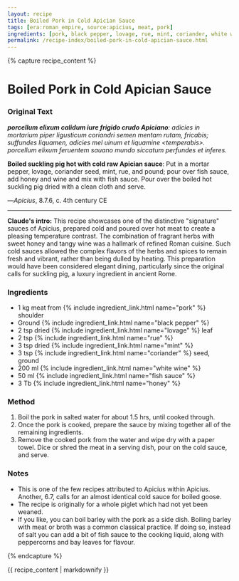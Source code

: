 ```yaml
---
layout: recipe
title: Boiled Pork in Cold Apician Sauce
tags: [era:roman_empire, source:apicius, meat, pork]
ingredients: [pork, black pepper, lovage, rue, mint, coriander, white wine, fish sauce, honey]
permalink: /recipe-index/boiled-pork-in-cold-apician-sauce.html
---
```


{% capture recipe_content %}
# Boiled Pork in Cold Apician Sauce

### Original Text
***porcellum elixum calidum iure frigido crudo Apiciano**: adicies in mortarium piper ligusticum coriandri semen mentam rutam, fricabis; suffundes liquamen, adicies mel uinum et liquamine \<temperabis\>. porcellum elixum feruentem sauano mundo siccatum perfundes et inferes.*

**Boiled suckling pig hot with cold raw Apician sauce**: Put in a mortar pepper, lovage, coriander seed, mint, rue, and pound; pour over fish sauce, add honey and wine and mix with fish sauce. Pour over the boiled hot suckling pig dried with a clean cloth and serve.

—*Apicius*, 8.7.6, c. 4th century CE

___

**Claude's intro:** This recipe showcases one of the distinctive "signature" sauces of Apicius, prepared cold and poured over hot meat to create a pleasing temperature contrast. The combination of fragrant herbs with sweet honey and tangy wine was a hallmark of refined Roman cuisine. Such cold sauces allowed the complex flavors of the herbs and spices to remain fresh and vibrant, rather than being dulled by heating. This preparation would have been considered elegant dining, particularly since the original calls for suckling pig, a luxury ingredient in ancient Rome.

### Ingredients
- 1 kg meat from {% include ingredient_link.html name="pork" %} shoulder
- Ground {% include ingredient_link.html name="black pepper" %}
- 2 tsp dried {% include ingredient_link.html name="lovage" %} leaf
- 2 tsp {% include ingredient_link.html name="rue" %}
- 3 tsp dried {% include ingredient_link.html name="mint" %}
- 3 tsp {% include ingredient_link.html name="coriander" %} seed, ground
- 200 ml {% include ingredient_link.html name="white wine" %}
- 50 ml {% include ingredient_link.html name="fish sauce" %}
- 3 Tb {% include ingredient_link.html name="honey" %}

### Method
1. Boil the pork in salted water for about 1.5 hrs, until cooked through.
2. Once the pork is cooked, prepare the sauce by mixing together all of the remaining ingredients.
3. Remove the cooked pork from the water and wipe dry with a paper towel. Dice or shred the meat in a serving dish, pour on the cold sauce, and serve.

### Notes
- This is one of the few recipes attributed to Apicius within Apicius. Another, 6.7, calls for an almost identical cold sauce for boiled goose.
- The recipe is originally for a whole piglet which had not yet been weaned.
- If you like, you can boil barley with the pork as a side dish. Boiling barley with meat or broth was a common classical practice. If doing so, instead of salt you can add a bit of fish sauce to the cooking liquid, along with peppercorns and bay leaves for flavour.

{% endcapture %}

{{ recipe_content | markdownify }}